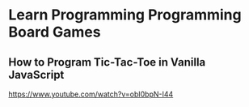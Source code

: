 # Learn Programming Programming Board Games
## How to Program Tic-Tac-Toe in Vanilla JavaScript

https://www.youtube.com/watch?v=obI0bpN-I44
